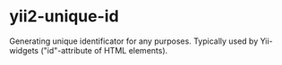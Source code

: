 # yii2-unique-id
Generating unique identificator for any purposes. Typically used by Yii-widgets ("id"-attribute of HTML elements).
